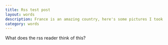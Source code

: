 ```yaml
---
title: Rss test post
layout: words
description: France is an amazing country, here's some pictures I took there.
category: words
---
```


What does the rss reader think of this?
